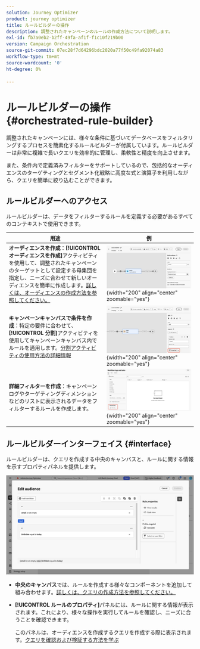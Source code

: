 ```yaml
---
solution: Journey Optimizer
product: journey optimizer
title: ルールビルダーの操作
description: 調整されたキャンペーンのルールの作成方法について説明します。
exl-id: fb7a0eb2-b2ff-49fa-af1f-f1c10f219b00
version: Campaign Orchestration
source-git-commit: 07ec28f7d64296bdc2020a77f50c49fa92074a83
workflow-type: tm+mt
source-wordcount: '0'
ht-degree: 0%

---
```



# ルールビルダーの操作 {#orchestrated-rule-builder}

調整されたキャンペーンには、様々な条件に基づいてデータベースをフィルタリングするプロセスを簡素化するルールビルダーが付属しています。ルールビルダーは非常に複雑で長いクエリを効率的に管理し、柔軟性と精度を向上させます。

また、条件内で定義済みフィルターをサポートしているので、包括的なオーディエンスのターゲティングとセグメント化戦略に高度な式と演算子を利用しながら、クエリを簡単に絞り込むことができます。

## ルールビルダーへのアクセス

ルールビルダーは、データをフィルターするルールを定義する必要があるすべてのコンテキストで使用できます。

| 用途 | 例 |
|  ---  |  ---  |
| **オーディエンスを作成**：**[!UICONTROL オーディエンスを作成]**&#x200B;アクティビティを使用して、調整されたキャンペーンのターゲットとして設定する母集団を指定し、ニーズに合わせて新しいオーディエンスを簡単に作成します。[詳しくは、オーディエンスの作成方法を参照してください。](../orchestrated/activities/build-audience.md) | ![オーディエンス作成インターフェイスへのアクセス方法を示す画像](assets/query-access-audience.png){width="200" align="center" zoomable="yes"} |
| **キャンペーンキャンバスで条件を作成**：特定の要件に合わせて、**[!UICONTROL 分割]**&#x200B;アクティビティを使用してキャンペーンキャンバス内でルールを適用します。[分割アクティビティの使用方法の詳細情報](../orchestrated/activities/split.md) | ![ワークフローのカスタマイズオプションへのアクセス方法を示す画像](assets/query-access-split.png){width="200" align="center" zoomable="yes"} |
| **詳細フィルターを作成**：キャンペーンログやターゲティングディメンションなどのリストに表示されるデータをフィルターするルールを作成します。 | ![リストフィルターのカスタマイズ方法を示す画像](assets/query-access-advanced-filters.png){width="200" align="center" zoomable="yes"} |

## ルールビルダーインターフェイス {#interface}

ルールビルダーは、クエリを作成する中央のキャンバスと、ルールに関する情報を示すプロパティパネルを提供します。

![ルールモデラーインターフェイスを示す画像](assets/rule-builder-interface.png)

* **中央のキャンバス**&#x200B;では、ルールを作成する様々なコンポーネントを追加して組み合わせます。[詳しくは、クエリの作成方法を参照してください。](../orchestrated/build-query.md)

* **[!UICONTROL ルールのプロパティ]**&#x200B;パネルには、ルールに関する情報が表示されます。これにより、様々な操作を実行してルールを確認し、ニーズに合うことを確認できます。

  このパネルは、オーディエンスを作成するクエリを作成する際に表示されます。[クエリを確認および検証する方法を学ぶ](build-query.md#check-and-validate-your-query)
